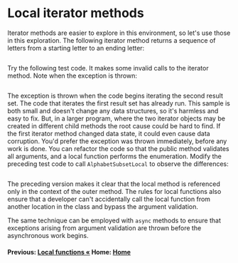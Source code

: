 # Local iterator methods

Iterator methods are easier to explore in this environment, so let's use those in this exploration. The following iterator method returns a sequence of letters from a starting letter to an ending letter:

```cs --project ./ExploreCsharpSeven/ExploreCsharpSeven.csproj --source-file ./ExploreCsharpSeven/LocalFunctions.cs --region LocalFuntionIteratorMethod --session IteratorMethod
```

Try the following test code. It makes some invalid calls to the iterator method. Note when the exception is thrown:

```cs --project ./ExploreCsharpSeven/ExploreCsharpSeven.csproj --source-file ./ExploreCsharpSeven/LocalFunctions.cs --region LocalFunctionsIteratorTest --session IteratorMethod
```

The exception is thrown when the code begins iterating the second result set. The code that iterates the first result set has already run. This sample is both small and doesn't change any data structures, so it's harmless and easy to fix. But, in a larger program, where the two iterator objects may be created in different child methods the root cause could be hard to find. If the first iterator method changed data state, it could even cause data corruption. You'd prefer the exception was thrown immediately, before any work is done. You can refactor the code so that the public method validates all arguments, and a local function performs the enumeration. Modify the preceding test code to call `AlphabetSubsetLocal` to observe the differences:

```cs --project ./ExploreCsharpSeven/ExploreCsharpSeven.csproj --source-file ./ExploreCsharpSeven/LocalFunctions.cs --region LocalFunctionIteratorWithLocal --session IteratorMethod
```

The preceding version makes it clear that the local method is referenced only in the context of the outer method. The rules for local functions also ensure that a developer can't accidentally call the local function from another location in the class and bypass the argument validation.

The same technique can be employed with `async` methods to ensure that exceptions arising from argument validation are thrown before the asynchronous
work begins.

#### Previous:   [Local functions &laquo;](./local-functions.md) Home: [Home](readme.md)
